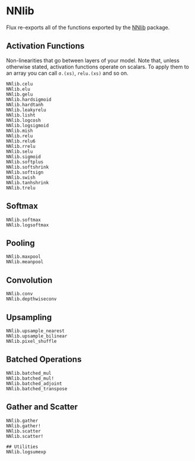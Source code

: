 # NNlib

Flux re-exports all of the functions exported by the [NNlib](https://github.com/FluxML/NNlib.jl) package.

## Activation Functions

Non-linearities that go between layers of your model. Note that, unless otherwise stated, activation functions operate on scalars. To apply them to an array you can call `σ.(xs)`, `relu.(xs)` and so on.

```@docs
NNlib.celu
NNlib.elu
NNlib.gelu
NNlib.hardsigmoid
NNlib.hardtanh
NNlib.leakyrelu
NNlib.lisht
NNlib.logcosh
NNlib.logsigmoid
NNlib.mish
NNlib.relu
NNlib.relu6
NNlib.rrelu
NNlib.selu
NNlib.sigmoid
NNlib.softplus
NNlib.softshrink
NNlib.softsign
NNlib.swish
NNlib.tanhshrink
NNlib.trelu
```

## Softmax

```@docs
NNlib.softmax
NNlib.logsoftmax
```

## Pooling

```@docs
NNlib.maxpool
NNlib.meanpool
```

## Convolution

```@docs
NNlib.conv
NNlib.depthwiseconv
```

## Upsampling

```@docs
NNlib.upsample_nearest
NNlib.upsample_bilinear
NNlib.pixel_shuffle
```

## Batched Operations

```@docs
NNlib.batched_mul
NNlib.batched_mul!
NNlib.batched_adjoint
NNlib.batched_transpose
```

## Gather and Scatter

```@docs
NNlib.gather
NNlib.gather!
NNlib.scatter
NNlib.scatter!

## Utilities
NNlib.logsumexp
```

